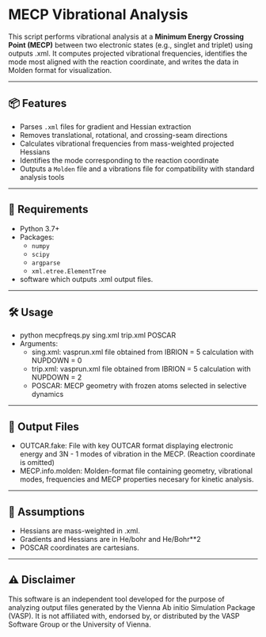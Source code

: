 # MECP Vibrational Analysis

This script performs vibrational analysis at a **Minimum Energy Crossing Point (MECP)** between two electronic states (e.g., singlet and triplet) using outputs .xml. It computes projected vibrational frequencies, identifies the mode most aligned with the reaction coordinate, and writes the data in Molden format for visualization.

---

## 📦 Features

- Parses `.xml` files for gradient and Hessian extraction
- Removes translational, rotational, and crossing-seam directions
- Calculates vibrational frequencies from mass-weighted projected Hessians
- Identifies the mode corresponding to the reaction coordinate
- Outputs a `Molden` file and a vibrations file for compatibility with standard analysis tools

---

## 🧪 Requirements

- Python 3.7+
- Packages:
  - `numpy`
  - `scipy`
  - `argparse`
  - `xml.etree.ElementTree`
- software which outputs .xml output files.

---

## 🛠️ Usage

- python mecpfreqs.py sing.xml trip.xml POSCAR
- Arguments:
  - sing.xml: vasprun.xml file obtained from IBRION = 5 calculation with NUPDOWN = 0
  - trip.xml: vasprun.xml file obtained from IBRION = 5 calculation with NUPDOWN = 2
  - POSCAR: MECP geometry with frozen atoms selected in selective dynamics

---

## 📂 Output Files

- OUTCAR.fake: File with key OUTCAR format displaying electronic energy and 3N - 1 modes of vibration in the MECP. (Reaction coordinate is omitted)
- MECP.info.molden: Molden-format file containing geometry, vibrational modes, frequencies and MECP properties necesary for kinetic analysis.

---

## 📎 Assumptions

- Hessians are mass-weighted in .xml.
- Gradients and Hessians are in He/bohr and He/Bohr**2
- POSCAR coordinates are cartesians.

---

## ⚠️ Disclaimer
This software is an independent tool developed for the purpose of analyzing output files generated by the Vienna Ab initio Simulation Package (VASP). It is not affiliated with, endorsed by, or distributed by the VASP Software Group or the University of Vienna.
